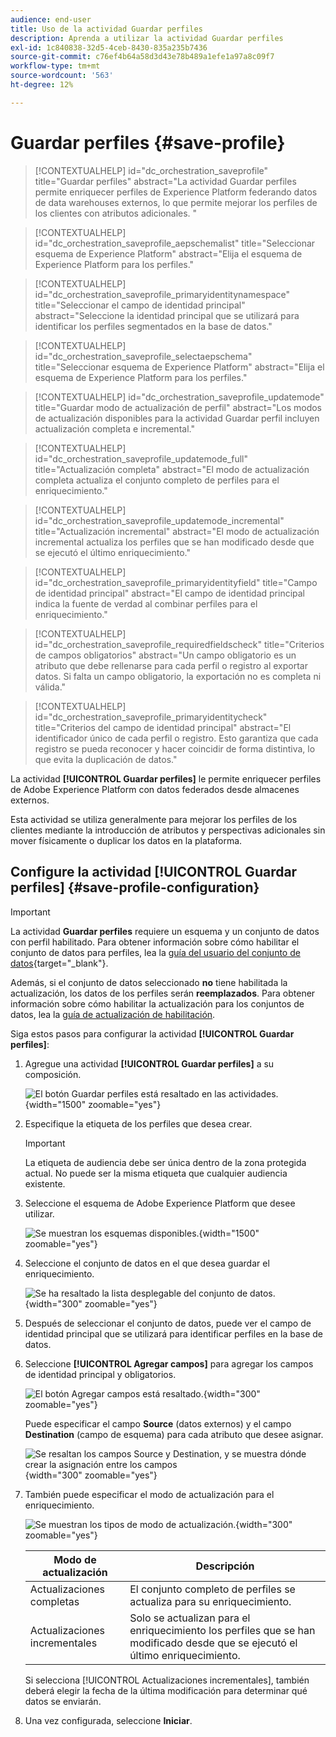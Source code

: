 ```yaml
---
audience: end-user
title: Uso de la actividad Guardar perfiles
description: Aprenda a utilizar la actividad Guardar perfiles
exl-id: 1c840838-32d5-4ceb-8430-835a235b7436
source-git-commit: c76ef4b64a58d3d43e78b489a1efe1a97a8c09f7
workflow-type: tm+mt
source-wordcount: '563'
ht-degree: 12%

---
```


# Guardar perfiles {#save-profile}

>[!CONTEXTUALHELP]
>id="dc_orchestration_saveprofile"
>title="Guardar perfiles"
>abstract="La actividad Guardar perfiles permite enriquecer perfiles de Experience Platform federando datos de data warehouses externos, lo que permite mejorar los perfiles de los clientes con atributos adicionales. "

>[!CONTEXTUALHELP]
>id="dc_orchestration_saveprofile_aepschemalist"
>title="Seleccionar esquema de Experience Platform"
>abstract="Elija el esquema de Experience Platform para los perfiles."

>[!CONTEXTUALHELP]
>id="dc_orchestration_saveprofile_primaryidentitynamespace"
>title="Seleccionar el campo de identidad principal"
>abstract="Seleccione la identidad principal que se utilizará para identificar los perfiles segmentados en la base de datos."

>[!CONTEXTUALHELP]
>id="dc_orchestration_saveprofile_selectaepschema"
>title="Seleccionar esquema de Experience Platform"
>abstract="Elija el esquema de Experience Platform para los perfiles."

>[!CONTEXTUALHELP]
>id="dc_orchestration_saveprofile_updatemode"
>title="Guardar modo de actualización de perfil"
>abstract="Los modos de actualización disponibles para la actividad Guardar perfil incluyen actualización completa e incremental."

>[!CONTEXTUALHELP]
>id="dc_orchestration_saveprofile_updatemode_full"
>title="Actualización completa"
>abstract="El modo de actualización completa actualiza el conjunto completo de perfiles para el enriquecimiento."

>[!CONTEXTUALHELP]
>id="dc_orchestration_saveprofile_updatemode_incremental"
>title="Actualización incremental"
>abstract="El modo de actualización incremental actualiza los perfiles que se han modificado desde que se ejecutó el último enriquecimiento."

>[!CONTEXTUALHELP]
>id="dc_orchestration_saveprofile_primaryidentityfield"
>title="Campo de identidad principal"
>abstract="El campo de identidad principal indica la fuente de verdad al combinar perfiles para el enriquecimiento."

>[!CONTEXTUALHELP]
>id="dc_orchestration_saveprofile_requiredfieldscheck"
>title="Criterios de campos obligatorios"
>abstract="Un campo obligatorio es un atributo que debe rellenarse para cada perfil o registro al exportar datos. Si falta un campo obligatorio, la exportación no es completa ni válida."

>[!CONTEXTUALHELP]
>id="dc_orchestration_saveprofile_primaryidentitycheck"
>title="Criterios del campo de identidad principal"
>abstract="El identificador único de cada perfil o registro. Esto garantiza que cada registro se pueda reconocer y hacer coincidir de forma distintiva, lo que evita la duplicación de datos."

La actividad **[!UICONTROL Guardar perfiles]** le permite enriquecer perfiles de Adobe Experience Platform con datos federados desde almacenes externos.

Esta actividad se utiliza generalmente para mejorar los perfiles de los clientes mediante la introducción de atributos y perspectivas adicionales sin mover físicamente o duplicar los datos en la plataforma.

## Configure la actividad [!UICONTROL Guardar perfiles] {#save-profile-configuration}

>[!IMPORTANT]
>
>La actividad **Guardar perfiles** requiere un esquema y un conjunto de datos con perfil habilitado. Para obtener información sobre cómo habilitar el conjunto de datos para perfiles, lea la [guía del usuario del conjunto de datos](https://experienceleague.adobe.com/es/docs/experience-platform/catalog/datasets/user-guide#enable-profile){target="_blank"}.
>
>Además, si el conjunto de datos seleccionado **no** tiene habilitada la actualización, los datos de los perfiles serán **reemplazados**. Para obtener información sobre cómo habilitar la actualización para los conjuntos de datos, lea la [guía de actualización de habilitación](https://experienceleague.adobe.com/es/docs/experience-platform/catalog/datasets/enable-upsert).

Siga estos pasos para configurar la actividad **[!UICONTROL Guardar perfiles]**:

1. Agregue una actividad **[!UICONTROL Guardar perfiles]** a su composición.

   ![El botón Guardar perfiles está resaltado en las actividades.](../assets/save-profiles/save-profiles.png){width="1500" zoomable="yes"}

1. Especifique la etiqueta de los perfiles que desea crear.

   >[!IMPORTANT]
   >
   >La etiqueta de audiencia debe ser única dentro de la zona protegida actual. No puede ser la misma etiqueta que cualquier audiencia existente.

1. Seleccione el esquema de Adobe Experience Platform que desee utilizar.

   ![Se muestran los esquemas disponibles.](../assets/save-profiles/select-schema.png){width="1500" zoomable="yes"}

1. Seleccione el conjunto de datos en el que desea guardar el enriquecimiento.

   ![Se ha resaltado la lista desplegable del conjunto de datos.](../assets/save-profiles/select-dataset.png){width="300" zoomable="yes"}

1. Después de seleccionar el conjunto de datos, puede ver el campo de identidad principal que se utilizará para identificar perfiles en la base de datos.

1. Seleccione **[!UICONTROL Agregar campos]** para agregar los campos de identidad principal y obligatorios.

   ![El botón Agregar campos está resaltado.](../assets/save-profiles/add-fields.png){width="300" zoomable="yes"}

   Puede especificar el campo **Source** (datos externos) y el campo **Destination** (campo de esquema) para cada atributo que desee asignar.

   ![Se resaltan los campos Source y Destination, y se muestra dónde crear la asignación entre los campos](../assets/save-profiles/specify-mapping.png){width="300" zoomable="yes"}

1. También puede especificar el modo de actualización para el enriquecimiento.

   ![Se muestran los tipos de modo de actualización.](../assets/save-profiles/select-update-mode.png){width="300" zoomable="yes"}

   | Modo de actualización | Descripción |
   | ----------- | ----------- |
   | Actualizaciones completas | El conjunto completo de perfiles se actualiza para su enriquecimiento. |
   | Actualizaciones incrementales | Solo se actualizan para el enriquecimiento los perfiles que se han modificado desde que se ejecutó el último enriquecimiento. |

   Si selecciona [!UICONTROL Actualizaciones incrementales], también deberá elegir la fecha de la última modificación para determinar qué datos se enviarán.

1. Una vez configurada, seleccione **Iniciar**.
